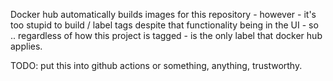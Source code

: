 

Docker hub automatically builds images for this repository - however - it's too stupid to build / label tags despite that functionality being in the UI - so .. regardless of how this project is tagged - <latest> is the only label that docker hub applies. 
  
TODO: put this into github actions or something, anything, trustworthy. 
